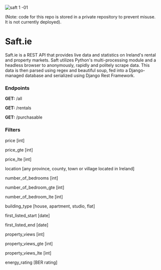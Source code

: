 ![saft 1 -01](https://user-images.githubusercontent.com/17185335/28251108-1a9fb7a4-6a6e-11e7-96b2-fa94b97ec8d3.png)

(Note: code for this repo is stored in a private repository to prevent misuse. It is not currently deployed). 

# Saft.ie
Saft.ie is a REST API that provides live data and statistics on Ireland's rental and property markets. Saft utilizes Python's multi-processing module and a headless browser to  anonymously, rapidly and politely scrape data. This data is then parsed using regex and beautiful soup, fed into a Django-managed database and serialized using Django Rest Framework. 


### Endpoints

**GET:** /all

**GET:** /rentals

**GET:** /purchasable



### Filters

price [int]

price_gte [int]

price_lte [int]

location [any province, county, town or village located in Ireland]

number_of_bedrooms [int] 

number_of_bedroom_gte [int] 

number_of_bedroom_lte [int] 

building_type [house, apartment, studio, flat]

first_listed_start [date]

first_listed_end [date]

property_views [int]

property_views_gte [int]

property_views_lte [int]

energy_rating [BER rating]
